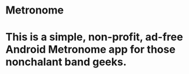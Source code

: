 # Metronome

# This is a simple, non-profit, ad-free Android Metronome app for those nonchalant band geeks.